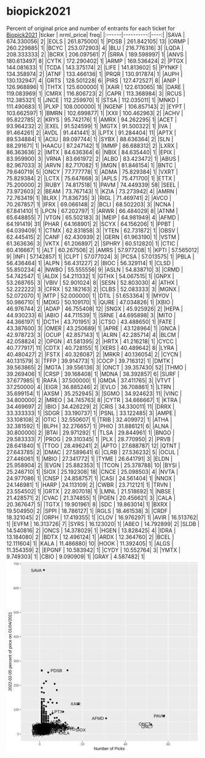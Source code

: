 # biopick2021
Percent of original price and number of entrants for each ticket for [Biopick2021](https://twitter.com/hashtag/Biopick2021)
|ticker | nrml_price| freq|
|:------|----------:|----:|
|SAVA   | 674.330056|    2|
|EOLS   | 261.875000|    1|
|PDSB   | 261.842105|   13|
|ORMP   | 260.229885|    1|
|BCYC   | 253.072903|    4|
|BLU    | 216.776316|    3|
|LQDA   | 208.333333|    2|
|BCRX   | 206.097561|    7|
|SRRA   | 189.598997|    1|
|ANVS   | 180.613497|    8|
|CYTK   | 172.290402|    1|
|ARMP   | 169.536424|    2|
|PTGX   | 144.081633|    1|
|TCDA   | 143.375174|    2|
|LIFE   | 141.813602|    5|
|PYNKF  | 134.358974|    2|
|ATNF   | 133.466136|    1|
|PRQR   | 130.917874|    1|
|AUPH   | 130.132947|    4|
|GRTS   | 128.501228|    6|
|PIRS   | 127.472527|    8|
|ANIP   | 126.968896|    1|
|THTX   | 125.600000|    1|
|XAIR   | 122.613065|   18|
|DARE   | 119.083969|    1|
|CMRX   | 116.806723|    2|
|CAPR   | 113.368984|    3|
|RCUS   | 112.385321|    1|
|JNCE   | 112.259970|    1|
|STSA   | 112.035011|    1|
|MNKD   | 111.490683|    1|
|PLXP   | 108.000000|    1|
|NGENF  | 106.857143|    2|
|EYPT   | 103.662597|    1|
|BMRN   | 102.699877|    1|
|XXII   | 100.462963|    2|
|ACHV   |  95.822785|    2|
|KRYS   |  95.742176|    1|
|AMRX   |  94.262295|    1|
|ACET   |  93.964232|    2|
|EXEL   |  91.524599|    1|
|MGTX   |  91.500322|    1|
|IVA    |  91.464261|    2|
|AVDL   |  91.441441|    3|
|LPTX   |  91.284404|   11|
|APTX   |  89.534884|    1|
|ACIU   |  89.097744|    1|
|SYBX   |  88.636364|    2|
|SLN    |  88.291671|    1|
|HAACU  |  87.247142|    1|
|IMMP   |  86.688312|    2|
|LXRX   |  86.363636|    2|
|IMTX   |  84.636364|    6|
|NBIX   |  84.635440|    1|
|EPIX   |  83.959900|    3|
|VRNA   |  83.661972|    2|
|ALBO   |  83.423472|    1|
|ABUS   |  82.967033|    3|
|ARVN   |  82.717082|    1|
|IMGN   |  81.846154|    1|
|BNTC   |  79.640719|    5|
|ONCY   |  77.777778|    1|
|ADMA   |  75.829384|    1|
|VXRT   |  75.829384|    2|
|LCTX   |  75.647668|    3|
|APLS   |  75.471700|    1|
|ETTX   |  75.200000|    2|
|RUBY   |  74.817518|    1|
|PAVM   |  74.449339|   58|
|SEEL   |  73.972603|    2|
|BEAM   |  73.767143|    1|
|KZIA   |  73.273942|    4|
|AMRN   |  72.763419|    1|
|BLRX   |  71.836735|    3|
|RIGL   |  71.469741|    2|
|AVCO   |  70.267857|    1|
|IFRX   |  69.066148|    2|
|BCLI   |  68.502203|    3|
|NCNA   |  67.841410|    1|
|LPCN   |  67.202797|    1|
|ARWR   |  66.484029|    8|
|ATNM   |  65.648855|    7|
|VTGN   |  65.502183|    3|
|MEIP   |  64.981949|    4|
|AFMD   |  64.191419|   31|
|PHAR   |  64.168901|    2|
|SCYX   |  64.156206|    1|
|PPBT   |  64.039409|    1|
|CTMX   |  62.831858|    3|
|YTEN   |  62.731872|    1|
|OBSV   |  62.445415|    2|
|CANF   |  62.430939|    2|
|GERN   |  61.963190|    1|
|VSTM   |  61.363636|    3|
|VKTX   |  61.206897|    2|
|SPHRY  |  60.512820|    1|
|CTIC   |  60.416667|    1|
|ALT    |  60.267506|    2|
|AMRS   |  57.977208|    1|
|KPTI   |  57.565012|    9|
|INFI   |  57.142857|    1|
|CLPT   |  57.077024|    3|
|PCSA   |  57.013575|    1|
|PBLA   |  56.436464|    1|
|ALPN   |  56.431227|    2|
|BIOC   |  56.329114|    1|
|CLSD   |  55.850234|    4|
|NWBO   |  55.555556|    9|
|ASLN   |  54.838710|    3|
|CRMD   |  54.742547|    1|
|ALDX   |  54.211332|    1|
|GTHX   |  54.067515|    1|
|GNPX   |  53.268765|    3|
|VBIV   |  52.901024|    8|
|SESN   |  52.803030|    4|
|ATHX   |  52.222222|    3|
|CFRX   |  52.182163|    2|
|CLBS   |  52.083333|    3|
|MGNX   |  52.072070|    1|
|MTP    |  52.000000|    1|
|DTIL   |  51.653364|    1|
|MYOV   |  50.986710|    1|
|MDXG   |  50.109170|    1|
|QURE   |  47.034826|    1|
|XBIO   |  46.976744|    2|
|ADAP   |  46.755408|   12|
|SNGX   |  45.925926|    2|
|HEPA   |  44.930233|    6|
|ABIO   |  44.711539|    1|
|SRNE   |  44.695898|    3|
|MITO   |  44.366197|    1|
|DCTH   |  43.701951|    3|
|CTSO   |  43.488650|    1|
|FATE   |  43.387600|    3|
|OMER   |  43.250689|    1|
|APRE   |  43.128964|    1|
|GNCA   |  42.978723|    3|
|OCUP   |  42.857143|    1|
|ALRN   |  42.285714|    4|
|BLCM   |  42.058824|    2|
|OPGN   |  41.581395|    2|
|HRTX   |  41.216218|    1|
|CYCC   |  40.777917|   11|
|CDTX   |  40.728155|    1|
|XERS   |  40.489642|    8|
|LYRA   |  40.480427|    2|
|FSTX   |  40.326087|    2|
|MRKR   |  40.136054|    2|
|CYCN   |  40.131579|    3|
|TFFP   |  39.914773|    1|
|COCP   |  39.716312|    1|
|DMTK   |  39.563865|    2|
|MGTA   |  39.556136|    3|
|ONCT   |  39.357430|   52|
|THMO   |  39.269406|    1|
|CRSP   |  39.168408|    1|
|MDNA   |  38.392857|    6|
|SURF   |  37.677985|    1|
|RAFA   |  37.500000|    1|
|GMDA   |  37.411765|    3|
|VTVT   |  37.250000|    4|
|EIGR   |  36.885246|    2|
|EVLO   |  36.708861|    1|
|LTRN   |  35.699154|    1|
|AXSM   |  35.252945|    3|
|SGMO   |  34.924623|   11|
|VINC   |  34.800000|    2|
|MREO   |  34.745763|    8|
|CYTR   |  34.666667|    1|
|KTRA   |  34.469697|    2|
|IBIO   |  34.426229|    2|
|CRIS   |  34.330011|   11|
|DRRX   |  33.333333|    1|
|SDGR   |  33.190737|    1|
|PSNL   |  33.122485|    3|
|AMPE   |  33.108108|    2|
|OTIC   |  32.550607|    1|
|TRIB   |  32.409972|    1|
|ATHA   |  32.381592|    1|
|BLPH   |  32.276657|    1|
|PHIO   |  31.886121|    6|
|ALNA   |  30.800000|    2|
|BTAI   |  29.971292|    1|
|TLSA   |  29.844961|    1|
|BNGO   |  29.583333|    7|
|PROG   |  29.310345|    1|
|PLX    |  28.770950|    2|
|PRVB   |  28.641840|    1|
|TTOO   |  28.496241|    2|
|APTO   |  27.688787|   12|
|QTNT   |  27.643785|    2|
|DMAC   |  27.589641|    6|
|CLRB   |  27.536232|    5|
|OCUL   |  27.446061|    1|
|MBIO   |  27.341772|    1|
|TYME   |  26.641791|    3|
|ELDN   |  25.958904|    2|
|EVGN   |  25.882353|    1|
|TCON   |  25.378788|   10|
|BYSI   |  25.246710|    1|
|SIOX   |  25.192308|   18|
|CNCE   |  25.098503|    4|
|NVTA   |  24.977086|    1|
|CNSP   |  24.858757|    1|
|CASI   |  24.561404|    1|
|NNOX   |  24.146981|    1|
|HARP   |  24.113109|    2|
|CWBR   |  23.712121|    1|
|TRVN   |  23.554502|    1|
|GRTX   |  22.807018|    1|
|LMNL   |  21.518692|    1|
|NBSE   |  21.428571|    2|
|CVAC   |  21.374855|    1|
|PGEN   |  20.456621|    3|
|CALA   |  20.367647|    5|
|TGTX   |  19.901961|    8|
|SDC    |  19.863014|    1|
|BXRX   |  19.504950|    2|
|SPPI   |  18.786127|    1|
|RGLS   |  18.461538|    3|
|CRDF   |  18.321045|    2|
|ORPH   |  17.419355|    1|
|CLOV   |  16.976297|    1|
|AVIR   |  16.513762|    1|
|EVFM   |  16.313726|    7|
|SYRS   |  16.123020|    1|
|ABEO   |  14.792899|    2|
|SLDB   |  14.540816|    2|
|ONCS   |  14.378029|    1|
|HGEN   |  13.828425|    4|
|IDRA   |  13.184080|    2|
|BDTX   |  12.496124|    1|
|ARDX   |  12.364760|    2|
|BCEL   |  12.111604|    1|
|KALA   |  11.486880|   10|
|HOOK   |  11.392405|    1|
|ALGS   |  11.354359|    2|
|EPGNF  |  10.583942|    1|
|CYDY   |  10.552764|    3|
|YMTX   |   9.749303|    1|
|CBIO   |   9.090909|    1|
|GRAY   |   4.587482|    1|
![retvspicks](biopicks.png?raw=true)

